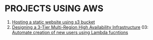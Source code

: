 # PROJECTS USING AWS

01. [Hosting a static website using s3 bucket](./01-s3-static-website/)
02. [Designing a 3-Tier Multi-Region High Availability Infrastructure](./02-3tier-architecture/)
03: [Automate creation of new users using Lambda fucntions](./03-lambafunctions-scheduler/)